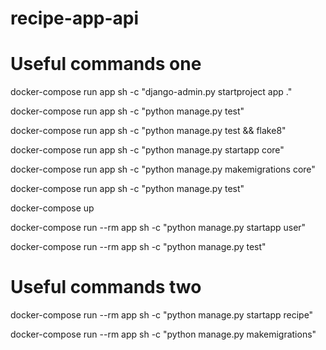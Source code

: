 # recipe-app-api

# Useful commands one
docker-compose run app sh -c "django-admin.py startproject app ."

docker-compose run app sh -c "python manage.py test"

docker-compose run app sh -c "python manage.py test && flake8"

docker-compose run app sh -c "python manage.py startapp core"

docker-compose run app sh -c "python manage.py makemigrations core"

docker-compose run app sh -c "python manage.py test"

docker-compose up

docker-compose run --rm app sh -c "python manage.py startapp user"

docker-compose run --rm app sh -c "python manage.py test"

# Useful commands two

docker-compose run --rm app sh -c "python manage.py startapp recipe"

docker-compose run --rm app sh -c "python manage.py makemigrations"

